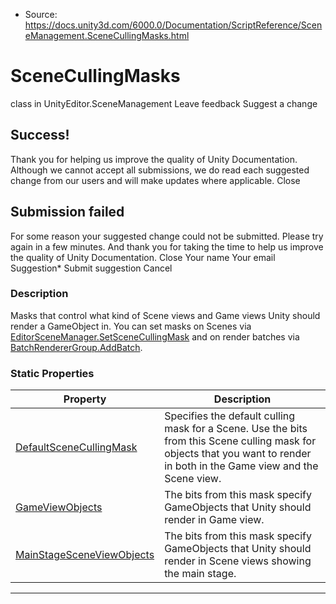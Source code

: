 * Source: https://docs.unity3d.com/6000.0/Documentation/ScriptReference/SceneManagement.SceneCullingMasks.html

# SceneCullingMasks
class in UnityEditor.SceneManagement
Leave feedback
Suggest a change
## Success!
Thank you for helping us improve the quality of Unity Documentation. Although we cannot accept all submissions, we do read each suggested change from our users and will make updates where applicable.
Close
## Submission failed
For some reason your suggested change could not be submitted. Please <a>try again</a> in a few minutes. And thank you for taking the time to help us improve the quality of Unity Documentation.
Close
Your name Your email Suggestion* Submit suggestion
Cancel
### Description
Masks that control what kind of Scene views and Game views Unity should render a GameObject in.
You can set masks on Scenes via [EditorSceneManager.SetSceneCullingMask](https://docs.unity3d.com/6000.0/Documentation/ScriptReference/SceneManagement.EditorSceneManager.SetSceneCullingMask.html) and on render batches via [BatchRendererGroup.AddBatch](https://docs.unity3d.com/6000.0/Documentation/ScriptReference/Rendering.BatchRendererGroup.AddBatch.html).
### Static Properties
Property | Description  
---|---  
[DefaultSceneCullingMask](https://docs.unity3d.com/6000.0/Documentation/ScriptReference/SceneManagement.SceneCullingMasks.DefaultSceneCullingMask.html) | Specifies the default culling mask for a Scene. Use the bits from this Scene culling mask for objects that you want to render in both in the Game view and the Scene view.  
[GameViewObjects](https://docs.unity3d.com/6000.0/Documentation/ScriptReference/SceneManagement.SceneCullingMasks.GameViewObjects.html) | The bits from this mask specify GameObjects that Unity should render in Game view.  
[MainStageSceneViewObjects](https://docs.unity3d.com/6000.0/Documentation/ScriptReference/SceneManagement.SceneCullingMasks.MainStageSceneViewObjects.html) | The bits from this mask specify GameObjects that Unity should render in Scene views showing the main stage.  
* * *
